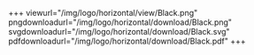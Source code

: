 +++
viewurl="/img/logo/horizontal/view/Black.png"
pngdownloadurl="/img/logo/horizontal/download/Black.png"
svgdownloadurl="/img/logo/horizontal/download/Black.svg"
pdfdownloadurl="/img/logo/horizontal/download/Black.pdf"
+++